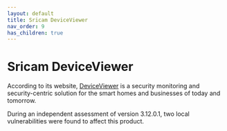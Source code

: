 ```yaml
---
layout: default
title: Sricam DeviceViewer
nav_order: 9
has_children: true
---
```

# Sricam DeviceViewer

According to its website, [DeviceViewer](http://www.sricam.com/) is a security monitoring and security-centric solution for the smart homes  and businesses of today and tomorrow.

During an independent assessment of version 3.12.0.1, two local vulnerabilities were found to affect this product.